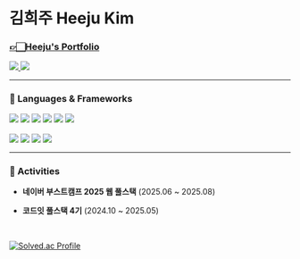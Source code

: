 # 김희주    Heeju Kim
### [👉🏻Heeju's Portfolio](https://aboutme-inky-nine.vercel.app/)

<a href="mailto:effelt0905@gmail.com">
  <img src="https://img.shields.io/badge/Gmail-D14836?style=flat-square&logo=gmail&logoColor=white"/>
</a>
<a href="https://velog.io/@lucy-kim04" target="_blank">
  <img src="https://img.shields.io/badge/Velog-20C997?style=flat-square&logo=velog&logoColor=white"/>
</a>

---

### 🔧 Languages & Frameworks

<p align="left">
  <!-- 언어 -->
  <img src="https://img.shields.io/badge/Python-3776AB?style=for-the-badge&logo=python&logoColor=fff" />
  <img src="https://img.shields.io/badge/Java-007396?style=for-the-badge&logo=java&logoColor=fff" />
  <img src="https://img.shields.io/badge/JavaScript-F7DF1E?style=for-the-badge&logo=javascript&logoColor=000" />
  <img src="https://img.shields.io/badge/TypeScript-3178C6?style=for-the-badge&logo=typescript&logoColor=fff" />
  <img src="https://img.shields.io/badge/HTML5-E34F26?style=for-the-badge&logo=html5&logoColor=fff" />
  <img src="https://img.shields.io/badge/CSS3-1572B6?style=for-the-badge&logo=css3&logoColor=fff" />
<br>
  <br>
  <!-- 주요 프레임워크 -->
  <img src="https://img.shields.io/badge/React-61DAFB?style=for-the-badge&logo=react&logoColor=000" />
  <img src="https://img.shields.io/badge/Next.js-000000?style=for-the-badge&logo=next.js&logoColor=fff" />
  <img src="https://img.shields.io/badge/Spring%20Boot-6DB33F?style=for-the-badge&logo=springboot&logoColor=fff" />
  <img src="https://img.shields.io/badge/Express-000000?style=for-the-badge&logo=express&logoColor=fff" />
</p>


---



### 🚀 Activities
- **네이버 부스트캠프 2025 웹 풀스택** (2025.06 ~ 2025.08)  

- **코드잇 풀스택 4기** (2024.10 ~ 2025.05)  



<br>


[![Solved.ac Profile](http://mazassumnida.wtf/api/v2/generate_badge?boj=effelt22)](https://solved.ac/effelt22)



</div>
